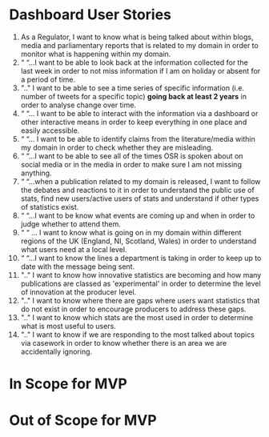 # Dashboard User Stories

1.	As a Regulator, I want to know what is being talked about within blogs, media and parliamentary reports that is related to my domain in order to monitor what is happening within my domain.
2.	“ “…I want to be able to look back at the information collected for the last week in order to not miss information if I am on holiday or absent for a period of time.
3. ".." I want to be able to see a time series of specific information (i.e. number of tweets for a specific topic) **going back at least 2 years** in order to analyse change over time. 
4.	“ “… I want to be able to interact with the information via a dashboard or other interactive means in order to keep everything in one place and easily accessible.
5.	“ “… I want to be able to identify claims from the literature/media within my domain in order to check whether they are misleading.
6.	“ “…I want to be able to see all of the times OSR is spoken about on social media or in the media in order to make sure I am not missing anything.
7.	“ “…when a publication related to my domain is released, I want to follow the debates and reactions to it in order to understand the public use of stats, find new users/active users of stats and understand if other types of statistics exist.
8.	“ “…I want to be know what events are coming up and when in order to judge whether to attend them.
9.	“ “ … I want to know what is going on in my domain within different regions of the UK (England, NI, Scotland, Wales) in order to understand what users need at a local level. 
10.	“ “…I want to know the lines a department is taking in order to keep up to date with the message being sent.
11. ".." I want to know how innovative statistics are becoming and how many publications are classed as 'experimental' in order to determine the level of innovation at the producer level.
12. ".." I want to know where there are gaps where users want statistics that do not exist in order to encourage producers to address these gaps.
13. ".." I want to know which stats are the most used in order to determine what is most useful to users.
14. ".." I want to know if we are responding to the most talked about topics via casework in order to know whether there is an area we are accidentally ignoring.




# In Scope for MVP



# Out of Scope for MVP
